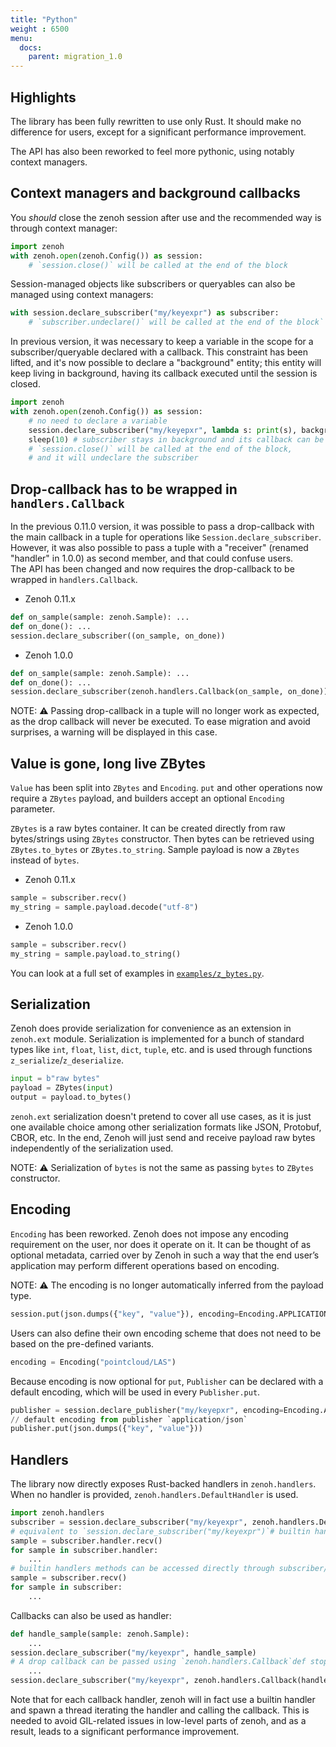 ```yaml
---
title: "Python"
weight : 6500
menu:
  docs:
    parent: migration_1.0
---
```


## Highlights

The library has been fully rewritten to use only Rust. It should make no difference for users, except for a significant performance improvement.

The API has also been reworked to feel more pythonic, using notably context managers.

## Context managers and background callbacks

You *should* close the zenoh session after use and the recommended way is through context manager:

```python
import zenoh
with zenoh.open(zenoh.Config()) as session:
    # `session.close()` will be called at the end of the block
```

Session-managed objects like subscribers or queryables can also be managed using context managers:

```python
with session.declare_subscriber("my/keyexpr") as subscriber:
    # `subscriber.undeclare()` will be called at the end of the block`
```

In previous version, it was necessary to keep a variable in the scope for a subscriber/queryable declared with a callback. This constraint has been lifted, and it's now possible to declare a "background" entity; this entity will keep living in background, having its callback executed until the session is closed. 

```python
import zenoh
with zenoh.open(zenoh.Config()) as session:
    # no need to declare a variable
    session.declare_subscriber("my/keyepxr", lambda s: print(s), background=True)
    sleep(10) # subscriber stays in background and its callback can be called
    # `session.close()` will be called at the end of the block,
    # and it will undeclare the subscriber
```

## Drop-callback has to be wrapped in `handlers.Callback`

In the previous 0.11.0 version, it was possible to pass a drop-callback with the main callback in a tuple for operations like `Session.declare_subscriber`. However, it was also possible to pass a tuple with a "receiver" (renamed "handler" in 1.0.0) as second member, and that could confuse users.
<br>
The API has been changed and now requires the drop-callback to be wrapped in `handlers.Callback`. 

- Zenoh 0.11.x

```python
def on_sample(sample: zenoh.Sample): ...
def on_done(): ...
session.declare_subscriber((on_sample, on_done))
```

- Zenoh 1.0.0

```python
def on_sample(sample: zenoh.Sample): ...
def on_done(): ...
session.declare_subscriber(zenoh.handlers.Callback(on_sample, on_done))
```

NOTE: ⚠️ Passing drop-callback in a tuple will no longer work as expected, as the drop callback will never be executed. To ease migration and avoid surprises, a warning will be displayed in this case.

## Value is gone, long live ZBytes

`Value` has been split into `ZBytes` and `Encoding`. `put` and other operations now require a `ZBytes` payload, and builders accept an optional `Encoding` parameter. 

`ZBytes` is a raw bytes container. It can be created directly from raw bytes/strings using `ZBytes` constructor. Then bytes can be retrieved using `ZBytes.to_bytes` or `ZBytes.to_string`. Sample payload is now a `ZBytes` instead of `bytes`.

- Zenoh 0.11.x

```python
sample = subscriber.recv()
my_string = sample.payload.decode("utf-8")
```

- Zenoh 1.0.0

```python
sample = subscriber.recv()
my_string = sample.payload.to_string()
```

You can look at a full set of examples in [`examples/z_bytes.py`](https://github.com/eclipse-zenoh/zenoh-python/blob/1.0.0-beta.4/examples/z_bytes.py).

## Serialization

Zenoh does provide serialization for convenience as an extension in `zenoh.ext` module. Serialization is implemented for a bunch of standard types like `int`, `float`, `list`, `dict`, `tuple`, etc. and is used through functions `z_serialize`/`z_deserialize`.

```python
input = b"raw bytes"
payload = ZBytes(input)
output = payload.to_bytes()
```

`zenoh.ext` serialization doesn't pretend to cover all use cases, as it is just one available choice among other serialization formats like JSON, Protobuf, CBOR, etc. In the end, Zenoh will just send and receive payload raw bytes independently of the serialization used.  

NOTE: ⚠️ Serialization of `bytes` is not the same as passing `bytes` to `ZBytes` constructor.

## Encoding

`Encoding` has been reworked. 
Zenoh does not impose any encoding requirement on the user, nor does it operate on it. 
It can be thought of as optional metadata, carried over by Zenoh in such a way that the end user’s application may perform different operations based on encoding.

NOTE: ⚠️ The encoding is no longer automatically inferred from the payload type.

```python
session.put(json.dumps({"key", "value"}), encoding=Encoding.APPLICATION_JSON)
```

Users can also define their own encoding scheme that does not need to be based on the pre-defined variants.

```python
encoding = Encoding("pointcloud/LAS")
```

Because encoding is now optional for `put`, `Publisher` can be declared with a default encoding, which will be used in every `Publisher.put`.

```python
publisher = session.declare_publisher("my/keyepxr", encoding=Encoding.APPLICATION_JSON)
// default encoding from publisher `application/json`
publisher.put(json.dumps({"key", "value"}))
```

## Handlers

The library now directly exposes Rust-backed handlers in `zenoh.handlers`. When no handler is provided, `zenoh.handlers.DefaultHandler` is used.

```python
import zenoh.handlers
subscriber = session.declare_subscriber("my/keyexpr", zenoh.handlers.DefaultHandler())
# equivalent to `session.declare_subscriber("my/keyexpr")`# builtin handlers provides `try_recv`/`recv` methods and can be iterated sample_or_none = subscriber.handler.try_recv()
sample = subscriber.handler.recv()
for sample in subscriber.handler:
    ...
# builtin handlers methods can be accessed directly through subscriber/queryable object sample_or_none = subscriber.try_recv()
sample = subscriber.recv()
for sample in subscriber:
    ...
```

Callbacks can also be used as handler:

```python
def handle_sample(sample: zenoh.Sample):
    ...
session.declare_subscriber("my/keyexpr", handle_sample)
# A drop callback can be passed using `zenoh.handlers.Callback`def stop():
    ...
session.declare_subscriber("my/keyexpr", zenoh.handlers.Callback(handle_sample, stop))
```

Note that for each callback handler, zenoh will in fact use a builtin handler and spawn a thread iterating the handler and calling the callback. This is needed to avoid GIL-related issues in low-level parts of zenoh, and as a result, leads to a significant performance improvement.